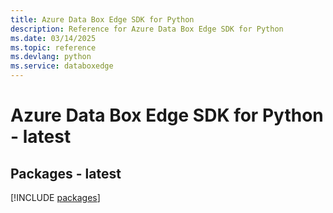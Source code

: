 ```yaml
---
title: Azure Data Box Edge SDK for Python
description: Reference for Azure Data Box Edge SDK for Python
ms.date: 03/14/2025
ms.topic: reference
ms.devlang: python
ms.service: databoxedge
---
```

# Azure Data Box Edge SDK for Python - latest
## Packages - latest
[!INCLUDE [packages](data-box-edge-index.md)]